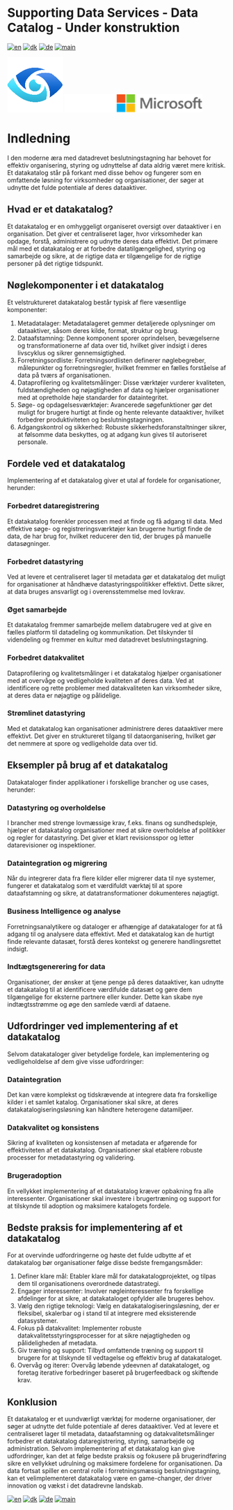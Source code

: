 # Supporting Data Services - Data Catalog - Under konstruktion

[![en](https://img.shields.io/badge/lang-en-red.svg)](DataCatalog.md)
[![dk](https://img.shields.io/badge/lang-dk-green.svg)](DataCatalog-da.md)
[![de](https://img.shields.io/badge/lang-de-yellow.svg)](DataCatalog-de.md)
[![main](https://img.shields.io/badge/main-document-blue.svg)](../../README.md)

![purview](../../images/purview.png)        ![microsoft](../../images/microsoft.png)

# Indledning
I den moderne æra med datadrevet beslutningstagning har behovet for effektiv organisering, styring og udnyttelse af data aldrig været mere kritisk. Et datakatalog står på forkant med disse behov og fungerer som en omfattende løsning for virksomheder og organisationer, der søger at udnytte det fulde potentiale af deres dataaktiver.

## Hvad er et datakatalog?
Et datakatalog er en omhyggeligt organiseret oversigt over dataaktiver i en organisation. Det giver et centraliseret lager, hvor virksomheder kan opdage, forstå, administrere og udnytte deres data effektivt. Det primære mål med et datakatalog er at forbedre datatilgængelighed, styring og samarbejde og sikre, at de rigtige data er tilgængelige for de rigtige personer på det rigtige tidspunkt.

## Nøglekomponenter i et datakatalog

Et velstruktureret datakatalog består typisk af flere væsentlige komponenter:
1) Metadatalager: Metadatalageret gemmer detaljerede oplysninger om dataaktiver, såsom deres kilde, format, struktur og brug.
2) Dataafstamning: Denne komponent sporer oprindelsen, bevægelserne og transformationerne af data over tid, hvilket giver indsigt i deres livscyklus og sikrer gennemsigtighed.
3) Forretningsordliste: Forretningsordlisten definerer nøglebegreber, målepunkter og forretningsregler, hvilket fremmer en fælles forståelse af data på tværs af organisationen.
4) Dataprofilering og kvalitetsmålinger: Disse værktøjer vurderer kvaliteten, fuldstændigheden og nøjagtigheden af data og hjælper organisationer med at opretholde høje standarder for dataintegritet.
5) Søge- og opdagelsesværktøjer: Avancerede søgefunktioner gør det muligt for brugere hurtigt at finde og hente relevante dataaktiver, hvilket forbedrer produktiviteten og beslutningstagningen.
6) Adgangskontrol og sikkerhed: Robuste sikkerhedsforanstaltninger sikrer, at følsomme data beskyttes, og at adgang kun gives til autoriseret personale.

## Fordele ved et datakatalog

Implementering af et datakatalog giver et utal af fordele for organisationer, herunder:

### Forbedret dataregistrering
Et datakatalog forenkler processen med at finde og få adgang til data. Med effektive søge- og registreringsværktøjer kan brugerne hurtigt finde de data, de har brug for, hvilket reducerer den tid, der bruges på manuelle datasøgninger.

### Forbedret datastyring
Ved at levere et centraliseret lager til metadata gør et datakatalog det muligt for organisationer at håndhæve datastyringspolitikker effektivt. Dette sikrer, at data bruges ansvarligt og i overensstemmelse med lovkrav.

### Øget samarbejde
Et datakatalog fremmer samarbejde mellem databrugere ved at give en fælles platform til datadeling og kommunikation. Det tilskynder til videndeling og fremmer en kultur med datadrevet beslutningstagning.

### Forbedret datakvalitet
Dataprofilering og kvalitetsmålinger i et datakatalog hjælper organisationer med at overvåge og vedligeholde kvaliteten af deres data. Ved at identificere og rette problemer med datakvaliteten kan virksomheder sikre, at deres data er nøjagtige og pålidelige.

### Strømlinet datastyring
Med et datakatalog kan organisationer administrere deres dataaktiver mere effektivt. Det giver en struktureret tilgang til dataorganisering, hvilket gør det nemmere at spore og vedligeholde data over tid.

## Eksempler på brug af et datakatalog
Datakataloger finder applikationer i forskellige brancher og use cases, herunder:

### Datastyring og overholdelse
I brancher med strenge lovmæssige krav, f.eks. finans og sundhedspleje, hjælper et datakatalog organisationer med at sikre overholdelse af politikker og regler for datastyring. Det giver et klart revisionsspor og letter datarevisioner og inspektioner.

### Dataintegration og migrering
Når du integrerer data fra flere kilder eller migrerer data til nye systemer, fungerer et datakatalog som et værdifuldt værktøj til at spore dataafstamning og sikre, at datatransformationer dokumenteres nøjagtigt.

### Business Intelligence og analyse
Forretningsanalytikere og dataloger er afhængige af datakataloger for at få adgang til og analysere data effektivt. Med et datakatalog kan de hurtigt finde relevante datasæt, forstå deres kontekst og generere handlingsrettet indsigt.

### Indtægtsgenerering for data
Organisationer, der ønsker at tjene penge på deres dataaktiver, kan udnytte et datakatalog til at identificere værdifulde datasæt og gøre dem tilgængelige for eksterne partnere eller kunder. Dette kan skabe nye indtægtsstrømme og øge den samlede værdi af dataene.

## Udfordringer ved implementering af et datakatalog
Selvom datakataloger giver betydelige fordele, kan implementering og vedligeholdelse af dem give visse udfordringer:

### Dataintegration
Det kan være komplekst og tidskrævende at integrere data fra forskellige kilder i et samlet katalog. Organisationer skal sikre, at deres datakatalogiseringsløsning kan håndtere heterogene datamiljøer.

### Datakvalitet og konsistens
Sikring af kvaliteten og konsistensen af metadata er afgørende for effektiviteten af et datakatalog. Organisationer skal etablere robuste processer for metadatastyring og validering.

### Brugeradoption
En vellykket implementering af et datakatalog kræver opbakning fra alle interessenter. Organisationer skal investere i brugertræning og support for at tilskynde til adoption og maksimere katalogets fordele.

## Bedste praksis for implementering af et datakatalog
For at overvinde udfordringerne og høste det fulde udbytte af et datakatalog bør organisationer følge disse bedste fremgangsmåder:
1) Definer klare mål: Etabler klare mål for datakatalogprojektet, og tilpas dem til organisationens overordnede datastrategi.
2) Engager interessenter: Involver nøgleinteressenter fra forskellige afdelinger for at sikre, at datakataloget opfylder alle brugeres behov.
3) Vælg den rigtige teknologi: Vælg en datakatalogiseringsløsning, der er fleksibel, skalerbar og i stand til at integrere med eksisterende datasystemer.
4) Fokus på datakvalitet: Implementer robuste datakvalitetsstyringsprocesser for at sikre nøjagtigheden og pålideligheden af metadata.
5) Giv træning og support: Tilbyd omfattende træning og support til brugere for at tilskynde til vedtagelse og effektiv brug af datakataloget.
6) Overvåg og iterer: Overvåg løbende ydeevnen af datakataloget, og foretag iterative forbedringer baseret på brugerfeedback og skiftende krav.

## Konklusion
Et datakatalog er et uundværligt værktøj for moderne organisationer, der søger at udnytte det fulde potentiale af deres dataaktiver. Ved at levere et centraliseret lager til metadata, dataafstamning og datakvalitetsmålinger forbedrer et datakatalog dataregistrering, styring, samarbejde og administration. Selvom implementering af et datakatalog kan give udfordringer, kan det at følge bedste praksis og fokusere på brugerindføring sikre en vellykket udrulning og maksimere fordelene for organisationen. Da data fortsat spiller en central rolle i forretningsmæssig beslutningstagning, kan et velimplementeret datakatalog være en game-changer, der driver innovation og vækst i det datadrevne landskab.

[![en](https://img.shields.io/badge/lang-en-red.svg)](DataCatalog.md)
[![dk](https://img.shields.io/badge/lang-dk-green.svg)](DataCatalog-da.md)
[![de](https://img.shields.io/badge/lang-de-yellow.svg)](DataCatalog-de.md)
[![main](https://img.shields.io/badge/main-document-blue.svg)](../../README.md)
